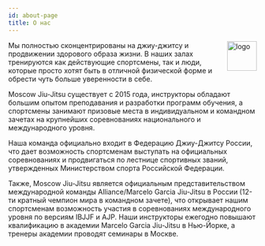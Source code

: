 ```yaml
---
id: about-page
title: О нас
---
```

<img src="/media/logo.png" alt="logo" align="right" style="width: 60px">


Мы полностью сконцентрированы на джиу-джитсу и продвижении здорового образа жизни. В наших залах тренируются как действующие спортсмены, так и люди, которые просто хотят быть в отличной физической форме и обрести чуть больше уверенности в себе.

Moscow Jiu-Jitsu существует с 2015 года, инструкторы обладают большим опытом преподавания и разработки программ обучения, а спортсмены занимают призовые места в индивидуальном и командном зачетах на крупнейших соревнованиях национального и международного уровня.

Наша команда официально входит в Федерацию Джиу-Джитсу России, что дает возможность спортсменам выступать на официальных соревнованиях и продвигаться по лестнице спортивных званий, утвержденных Министерством спорта Российской Федерации.

Также, Moscow Jiu-Jitsu является официальным представительством международной команды Alliance/Marcelo Garcia Jiu-Jitsu в России (12-ти кратный чемпион мира в командном зачете), что открывает нашим спортсменам возможность участия в соревнованиях международного уровня по версиям IBJJF и AJP. Наши инструкторы ежегодно повышают квалификацию в академии Marcelo Garcia Jiu-Jitsu в Нью-Йорке, а тренеры академии проводят семинары в Москве.